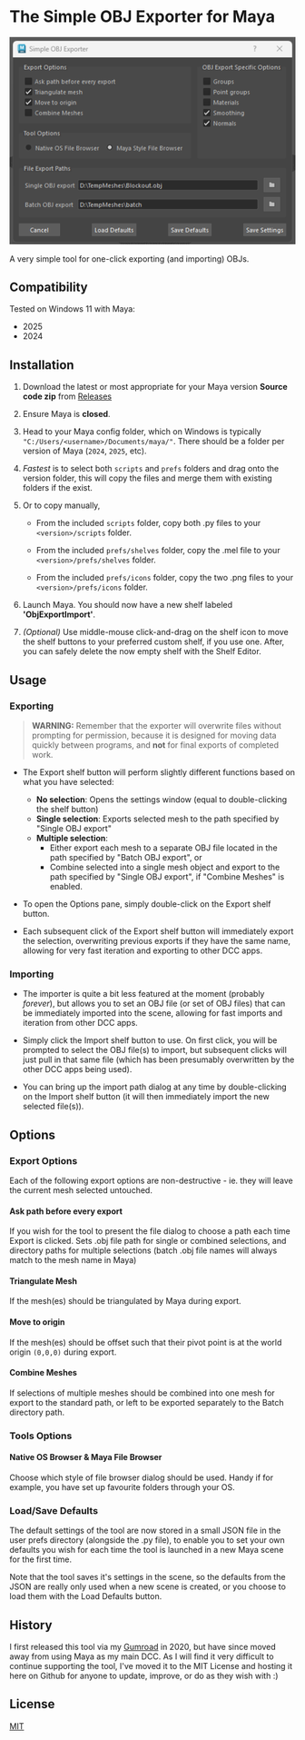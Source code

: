 # The Simple OBJ Exporter for Maya
![Screenshot of the Simple OBJ Exporter tool user interface in Maya](https://raw.githubusercontent.com/furlerer/simple-obj-exporter/refs/heads/main/soe_cover.png)

A very simple tool for one-click exporting (and importing) OBJs.

## Compatibility
Tested on Windows 11 with Maya:	
- 2025
- 2024

## Installation
1. Download the latest or most appropriate for your Maya version **Source code zip** from [Releases](https://github.com/furlerer/simple-obj-exporter/releases)

2. Ensure Maya is **closed**.

3. Head to your Maya config folder, which on Windows is typically `"C:/Users/<username>/Documents/maya/"`. There should be a folder per version of Maya (`2024`, `2025`, etc).

4. _Fastest_ is to select both `scripts` and `prefs` folders and drag onto the version folder, this will copy the files and merge them with existing folders if the exist.

5. Or to copy manually, 
    
    - From the included `scripts` folder, copy both .py files to your `<version>/scripts` folder.

    - From the included `prefs/shelves` folder, copy the .mel file to your `<version>/prefs/shelves` folder.

    - From the included `prefs/icons` folder, copy the two .png files to your `<version>/prefs/icons` folder.

6. Launch Maya. You should now have a new shelf labeled **'ObjExportImport'**.

7. _(Optional)_ Use middle-mouse click-and-drag on the shelf icon to move the shelf buttons to your preferred custom shelf, if you use one. After, you can safely delete the now empty shelf with the Shelf Editor.

## Usage

### Exporting
> **WARNING:** Remember that the exporter will overwrite files without prompting for permission, because it is designed for moving data quickly between programs, and **not** for final exports of completed work.

- The Export shelf button will perform slightly different functions based on what you have selected:
    - **No selection**: Opens the settings window (equal to double-clicking the shelf button)
    - **Single selection**: Exports selected mesh to the path specified by "Single OBJ export"
    - **Multiple selection**: 
        - Either export each mesh to a separate OBJ file located in the path specified by "Batch OBJ export", or 
        - Combine selected into a single mesh object and export to the path specified by "Single OBJ export", if "Combine Meshes" is enabled.


- To open the Options pane, simply double-click on the Export shelf button.

- Each subsequent click of the Export shelf button will immediately export the selection, overwriting previous exports if they have the same name, allowing for very fast iteration and exporting to other DCC apps.


### Importing
- The importer is quite a bit less featured at the moment (probably _forever_), but allows you to set an OBJ file (or set of OBJ files) that can be immediately imported into the scene, allowing for fast imports and iteration from other DCC apps.

- Simply click the Import shelf button to use. On first click, you will be prompted to select the OBJ file(s) to import, but subsequent clicks will just pull in that same file (which has been presumably overwritten by the other DCC apps being used).

- You can bring up the import path dialog at any time by double-clicking on the Import shelf button (it will then immediately import the new selected file(s)).

## Options
### Export Options
Each of the following export options are non-destructive - ie. they will leave the current mesh selected untouched.

#### Ask path before every export
If you wish for the tool to present the file dialog to choose a path each time Export is clicked. Sets .obj file path for single or combined selections, and directory paths for multiple selections (batch .obj file names will always match to the mesh name in Maya)

#### Triangulate Mesh
If the mesh(es) should be triangulated by Maya during export.

#### Move to origin
If the mesh(es) should be offset such that their pivot point is at the world origin `(0,0,0)` during export.

#### Combine Meshes
If selections of multiple meshes should be combined into one mesh for export to the standard path, or left to be exported separately to the Batch directory path.

### Tools Options

#### Native OS Browser & Maya File Browser
Choose which style of file browser dialog should be used. Handy if for example, you have set up favourite folders through your OS.

### Load/Save Defaults
The default settings of the tool are now stored in a small JSON file in the user prefs directory (alongside the .py file), to enable you to set your own defaults you wish for each time the tool is launched in a new Maya scene for the first time.

Note that the tool saves it's settings in the scene, so the defaults from the JSON are really only used when a new scene is created, or you choose to load them with the Load Defaults button.

## History
I first released this tool via my [Gumroad](https://jamesfurler.gumroad.com/l/Zvdg) in 2020, but have since moved away from using Maya as my main DCC. As I will find it very difficult to continue supporting the tool, I've moved it to the MIT License and hosting it here on Github for anyone to update, improve, or do as they wish with :)

## License
[MIT](https://github.com/furlerer/simple-obj-exporter/blob/main/LICENSE)